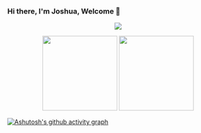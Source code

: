 
### Hi there, I'm Joshua, Welcome 👋

<!--
**chenqiang19/chenqiang19** is a ✨ _special_ ✨ repository because its `README.md` (this file) appears on your GitHub profile.

Here are some ideas to get you started:

- 🔭 I’m currently working on ...
- 🌱 I’m currently learning ...
- 👯 I’m looking to collaborate on ...
- 🤔 I’m looking for help with ...
- 💬 Ask me about ...
- 📫 How to reach me: ...
- 😄 Pronouns: ...
- ⚡ Fun fact: ...
-->
<p align="center">
	<img src=https://cn.bing.com/images/search?view=detailV2&ccid=LEH5tUEQ&id=9A56EBEDA2ED706CA061C9CCA9A1E67B7B85CF76&thid=OIP.LEH5tUEQReWe8Iu-UEV3PgHaFj&mediaurl=https%3a%2f%2fwww.sarvika.com%2fwp-content%2fuploads%2f2021%2f03%2fBackend-Developer-Python-GIF-Dribble.gif&exph=600&expw=800&q=people+coding+computer+GIF&simid=607996129248177851&FORM=IRPRST&ck=2A94389394914F3F294007A7885AE40B&selectedIndex=28&ajaxhist=0&ajaxserp=0"/>
</p>

<div align="center">
	<span>  </span>
		<img height="170px" src="https://github-readme-stats.vercel.app/api?username=chenqiang19" /><span>  </span><img height="170px" src="https://github-readme-stats.vercel.app/api/top-langs/?username=chenqiang19&layout=compact&langs_count=8" />
	<span>  </span>
</div>

[![Ashutosh's github activity graph](https://github-readme-activity-graph.cyclic.app/graph?username=chenqiang19&theme=dracula)](https://github.com/ashutosh00710/github-readme-activity-graph)
